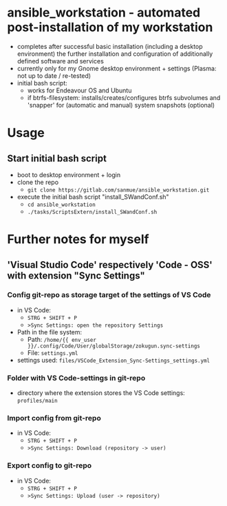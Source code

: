 # ansible_workstation - automated post-installation of my workstation
- completes after successful basic installation (including a desktop environment) the further installation and configuration of additionally defined software and services
- currently only for my Gnome desktop environment + settings (Plasma: not up to date / re-tested)
- initial bash script:
  - works for Endeavour OS and Ubuntu
  - if btrfs-filesystem: installs/creates/configures btrfs subvolumes and 'snapper' for (automatic and manual) system snapshots (optional)

# Usage
## Start initial bash script
- boot to desktop environment + login
- clone the repo
  - `git clone https://gitlab.com/sanmue/ansible_workstation.git`
- execute the initial bash script "install_SWandConf.sh"
  - `cd ansible_workstation`
  - `./tasks/ScriptsExtern/install_SWandConf.sh`

# Further notes for myself
## 'Visual Studio Code' respectively 'Code - OSS' with extension "Sync Settings"
### Config git-repo as storage target of the settings of VS Code
- in VS Code:
  - `STRG + SHIFT + P`
  - `>Sync Settings: open the repository Settings`
- Path in the file system:
  - Path: `/home/{{ env_user }}/.config/Code/User/globalStorage/zokugun.sync-settings`
  - File: `settings.yml`
- settings used: `files/VSCode_Extension_Sync-Settings_settings.yml`
### Folder with VS Code-settings in git-repo
- directory where the extension stores the VS Code settings: `profiles/main`
### Import config from git-repo
- in VS Code:
  - `STRG + SHIFT + P`
  - `>Sync Settings: Download (repository -> user)`
### Export config to git-repo
- in VS Code:
  - `STRG + SHIFT + P`
  - `>Sync Settings: Upload (user -> repository)`
